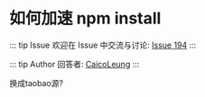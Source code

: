 # 如何加速 npm install



::: tip Issue 
 欢迎在 Issue 中交流与讨论: [Issue 194](https://github.com/shfshanyue/Daily-Question/issues/194) 
:::

::: tip Author 
回答者: [CaicoLeung](https://github.com/CaicoLeung) 
:::

换成taobao源?